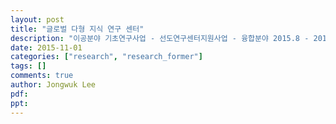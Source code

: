 ```yaml
---
layout: post
title: "글로벌 다형 지식 연구 센터"
description: "이공분야 기초연구사업 - 선도연구센터지원사업 - 융합분야 2015.8 - 2017.2 (공동연구원)"
date: 2015-11-01
categories: ["research", "research_former"]
tags: []
comments: true
author: Jongwuk Lee
pdf:
ppt:
---
```

